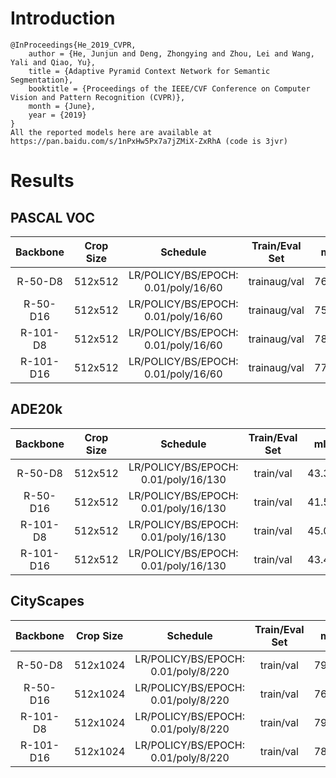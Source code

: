 # Introduction
```
@InProceedings{He_2019_CVPR,
    author = {He, Junjun and Deng, Zhongying and Zhou, Lei and Wang, Yali and Qiao, Yu},
    title = {Adaptive Pyramid Context Network for Semantic Segmentation},
    booktitle = {Proceedings of the IEEE/CVF Conference on Computer Vision and Pattern Recognition (CVPR)},
    month = {June},
    year = {2019}
}
All the reported models here are available at https://pan.baidu.com/s/1nPxHw5Px7a7jZMiX-ZxRhA (code is 3jvr)
```


# Results

## PASCAL VOC
| Backbone  | Crop Size  | Schedule                             | Train/Eval Set  | mIoU   | Download                 |
| :-:       | :-:        | :-:                                  | :-:             | :-:    | :-:                      |
| R-50-D8   | 512x512    | LR/POLICY/BS/EPOCH: 0.01/poly/16/60  | trainaug/val    | 76.97% | [model]() &#124; [log]() |
| R-50-D16  | 512x512    | LR/POLICY/BS/EPOCH: 0.01/poly/16/60  | trainaug/val    | 75.82% | [model]() &#124; [log]() |
| R-101-D8  | 512x512    | LR/POLICY/BS/EPOCH: 0.01/poly/16/60  | trainaug/val    | 78.99% | [model]() &#124; [log]() |
| R-101-D16 | 512x512    | LR/POLICY/BS/EPOCH: 0.01/poly/16/60  | trainaug/val    | 77.98% | [model]() &#124; [log]() |

## ADE20k
| Backbone  | Crop Size  | Schedule                             | Train/Eval Set  | mIoU   | Download                 |
| :-:       | :-:        | :-:                                  | :-:             | :-:    | :-:                      |
| R-50-D8   | 512x512    | LR/POLICY/BS/EPOCH: 0.01/poly/16/130 | train/val       | 43.35% | [model]() &#124; [log]() |
| R-50-D16  | 512x512    | LR/POLICY/BS/EPOCH: 0.01/poly/16/130 | train/val       | 41.54% | [model]() &#124; [log]() |
| R-101-D8  | 512x512    | LR/POLICY/BS/EPOCH: 0.01/poly/16/130 | train/val       | 45.05% | [model]() &#124; [log]() |
| R-101-D16 | 512x512    | LR/POLICY/BS/EPOCH: 0.01/poly/16/130 | train/val       | 43.48% | [model]() &#124; [log]() |

## CityScapes
| Backbone  | Crop Size  | Schedule                             | Train/Eval Set  | mIoU   | Download                 |
| :-:       | :-:        | :-:                                  | :-:             | :-:    | :-:                      |
| R-50-D8   | 512x1024   | LR/POLICY/BS/EPOCH: 0.01/poly/8/220  | train/val       | 79.02% | [model]() &#124; [log]() |
| R-50-D16  | 512x1024   | LR/POLICY/BS/EPOCH: 0.01/poly/8/220  | train/val       | 76.97% | [model]() &#124; [log]() |
| R-101-D8  | 512x1024   | LR/POLICY/BS/EPOCH: 0.01/poly/8/220  | train/val       | 79.71% | [model]() &#124; [log]() |
| R-101-D16 | 512x1024   | LR/POLICY/BS/EPOCH: 0.01/poly/8/220  | train/val       | 78.53% | [model]() &#124; [log]() |